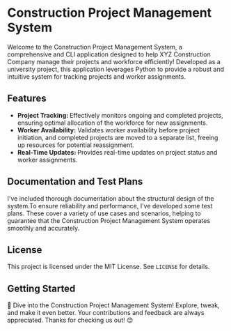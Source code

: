<body>
  <h1>Construction Project Management System</h1>
  <p>
    Welcome to the Construction Project Management System, a comprehensive and CLI application designed to help XYZ Construction Company manage their projects and workforce efficiently! Developed as a university project, this application leverages Python to provide a robust and intuitive system for tracking projects and worker assignments.
  </p>
  <h2>Features</h2>
  <ul>
    <li><strong>Project Tracking: </strong>Effectively monitors ongoing and completed projects, ensuring optimal allocation of the workforce for new assignments.</li>
    <li><strong>Worker Availability:</strong> Validates worker availability before project initiation, and completed projects are moved to a separate list, freeing up resources for potential reassignment.</li>
    <li><strong>Real-Time Updates: </strong>Provides real-time updates on project status and worker assignments.</li>
  </ul>
  <h2>Documentation and Test Plans</h2>
  <p>
     I've included thorough documentation about the structural design of the system.To ensure reliability and performance, I've developed some test plans. These cover a variety of use cases and scenarios, helping to guarantee that the Construction Project Management System operates smoothly and accurately.

## License

This project is licensed under the MIT License. See `LICENSE` for details.

  <h2>Getting Started</h2>
  <p>
    🚀 Dive into the Construction Project Management System! Explore, tweak, and make it even better. Your contributions and feedback are always appreciated. Thanks for checking us out! 😊
  </p>
  
</body>
